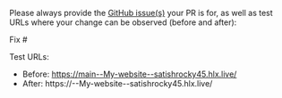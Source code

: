 Please always provide the [GitHub issue(s)](../issues) your PR is for, as well as test URLs where your change can be observed (before and after):

Fix #<gh-issue-id>

Test URLs:
- Before: https://main--My-website--satishrocky45.hlx.live/
- After: https://<branch>--My-website--satishrocky45.hlx.live/
